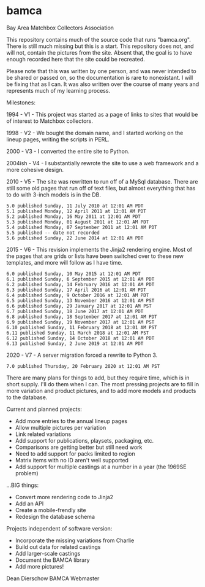 bamca
=====

Bay Area Matchbox Collectors Association

This repository contains much of the source code that runs "bamca.org".
There is still much missing but this is a start.  This repository
does not, and will not, contain the pictures from the site.
Absent that, the goal is to have enough recorded here that the
site could be recreated.

Please note that this was written by one person, and was never
intended to be shared or passed on, so the documentation is rare
to nonexistant.  I will be fixing that as I can.  It was also
written over the course of many years and represents much of my
learning process.

Milestones:

1994 - V1 - This project was started as a page of links to sites
that would be of interest to Matchbox collectors.

1998 - V2 - We bought the domain name, and I started working on the
lineup pages, writing the scripts in PERL.

2000 - V3 - I converted the entire site to Python.

2004ish - V4 - I substantially rewrote the site to use a web framework
and a more cohesive design.

2010 - V5 - The site was rewritten to run off of a MySql database.
There are still some old pages that run off of text files, but
almost everything that has to do with 3-inch models is in the DB.

    5.0 published Sunday, 11 July 2010 at 12:01 AM PDT
    5.1 published Monday, 12 April 2011 at 12:01 AM PDT
    5.2 published Monday, 16 May 2011 at 12:01 AM PDT
    5.3 published Monday, 01 August 2011 at 12:01 AM PDT
    5.4 published Monday, 07 September 2011 at 12:01 AM PDT
    5.5 published -- date not recorded
    5.6 published Sunday, 22 June 2014 at 12:01 AM PDT

2015 - V6 - This revision implements the Jinja2 rendering engine.
Most of the pages that are grids or lists have been switched over
to these new templates, and more will follow as I have time.

    6.0 published Sunday, 10 May 2015 at 12:01 AM PDT
    6.1 published Sunday, 6 September 2015 at 12:01 AM PDT
    6.2 published Sunday, 14 February 2016 at 12:01 AM PDT
    6.3 published Sunday, 17 April 2016 at 12:01 AM PDT
    6.4 published Sunday, 9 October 2016 at 12:01 AM PDT
    6.5 published Sunday, 13 November 2016 at 12:01 AM PST
    6.6 published Sunday, 29 January 2017 at 12:01 AM PST
    6.7 published Sunday, 18 June 2017 at 12:01 AM PDT
    6.8 published Sunday, 18 September 2017 at 12:01 AM PDT
    6.9 published Sunday, 19 November 2017 at 12:01 AM PST
    6.10 published Sunday, 11 February 2018 at 12:01 AM PST
    6.11 published Sunday, 11 March 2018 at 12:01 AM PST
    6.12 published Sunday, 14 October 2018 at 12:01 AM PDT
    6.13 published Sunday, 2 June 2019 at 12:01 AM PDT

2020 - V7 - A server migration forced a rewrite to Python 3.

    7.0 published Thursday, 20 February 2020 at 12:01 AM PST


There are many plans for things to add, but they require time, which
is in short supply.  I'll do them when I can.  The most pressing
projects are to fill in more variation and product pictures, and
to add more models and products to the database.

Current and planned projects:

   * Add more entries to the annual lineup pages
   * Allow multiple pictures per variation
   * Link related variations
   * Add support for publications, playsets, packaging, etc.
   * Comparisons are getting better but still need work
   * Need to add support for packs limited to region
   * Matrix items with no ID aren't well supported
   * Add support for multiple castings at a number in a year (the 1969SE problem)

...BIG things:

   * Convert more rendering code to Jinja2
   * Add an API
   * Create a mobile-frendly site
   * Redesign the database schema

Projects independent of software version:

   * Incorporate the missing variations from Charlie
   * Build out data for related castings
   * Add larger-scale castings
   * Document the BAMCA library
   * Add more pictures!


Dean Dierschow
BAMCA Webmaster
